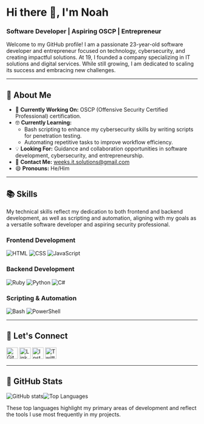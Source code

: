 # Hi there 👋, I'm Noah

### Software Developer | Aspiring OSCP | Entrepreneur

Welcome to my GitHub profile! I am a passionate 23-year-old software developer and entrepreneur focused on technology, cybersecurity, and creating impactful solutions. At 19, I founded a company specializing in IT solutions and digital services. While still growing, I am dedicated to scaling its success and embracing new challenges.

---

## 📝 About Me

- 🔧 **Currently Working On:** OSCP (Offensive Security Certified Professional) certification.
- 🤓 **Currently Learning:**
  - Bash scripting to enhance my cybersecurity skills by writing scripts for penetration testing.
  - Automating repetitive tasks to improve workflow efficiency.
- 💡 **Looking For:** Guidance and collaboration opportunities in software development, cybersecurity, and entrepreneurship.
- 📧 **Contact Me:** [weeks.it.solutions@gmail.com](mailto:weeks.it.solutions@gmail.com)
- 😄 **Pronouns:** He/Him

---

## 📚 Skills

My technical skills reflect my dedication to both frontend and backend development, as well as scripting and automation, aligning with my goals as a versatile software developer and aspiring security professional.

### Frontend Development
![HTML](https://img.shields.io/badge/HTML-5-orange)
![CSS](https://img.shields.io/badge/CSS-3-blue)
![JavaScript](https://img.shields.io/badge/JavaScript-ES6-yellow)

### Backend Development
![Ruby](https://img.shields.io/badge/Ruby-Dynamic-red)
![Python](https://img.shields.io/badge/Python-3.9-blue)
![C#](https://img.shields.io/badge/C%23-.NET-purple)

### Scripting & Automation
![Bash](https://img.shields.io/badge/Bash-Scripting-black)
![PowerShell](https://img.shields.io/badge/PowerShell-Automation-blue)

---

## 📱 Let's Connect

[<img src='https://cdn.jsdelivr.net/npm/simple-icons@3.0.1/icons/github.svg' alt='GitHub profile' height='30'>](https://github.com/Coding-for-Weeks) [<img src='https://cdn.jsdelivr.net/npm/simple-icons@3.0.1/icons/linkedin.svg' alt='LinkedIn profile' height='30'>](https://www.linkedin.com/in/mr-weeks/) [<img src='https://cdn.jsdelivr.net/npm/simple-icons@3.0.1/icons/instagram.svg' alt='Instagram profile' height='30'>](https://www.instagram.com/weeks.noah.mr/) [<img src='https://cdn.jsdelivr.net/npm/simple-icons@3.0.1/icons/twitter.svg' alt='Twitter profile' height='30'>](https://twitter.com/Mr_Weeks_N)

---

## 📸 GitHub Stats

![GitHub stats](https://github-readme-stats.vercel.app/api?username=Coding-for-Weeks&show_icons=true&theme=tokyonight)![Top Languages](https://github-readme-stats.vercel.app/api/top-langs/?username=Coding-for-Weeks&layout=compact&theme=tokyonight)

These top languages highlight my primary areas of development and reflect the tools I use most frequently in my projects.
